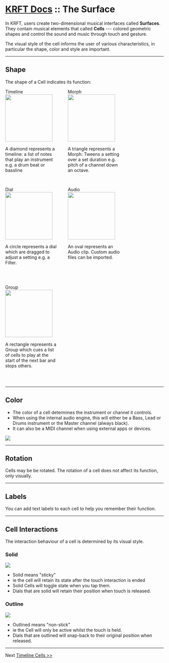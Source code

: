 # [KRFT Docs](/docs) :: The Surface

In KRFT, users create two-dimensional musical interfaces called **Surfaces**. They contain musical elements that called **Cells** --- colored geometric shapes and control the sound and music through touch and gesture.

The visual style of the cell informs the user of various characteristics, in particular the shape, color and style are important.

---

## Shape
The shape of a Cell indicates its function:

<style>
table td {font-size: 12px;}
table td {font-size: 12px;}
.cell { display: inline-block; width: 165px; padding-right: 30px;padding-bottom: 30px;} 
.cell img {  width: 150px;} 

.cell p { font-size: 14px;} 
</style>

<div class="row">
<div class="cell">
<span>Timeline</span>
<img src='../img/loop.jpg'/>
<p>A diamond represents a timeline: a list of notes that play an instrument e.g. a drum beat or bassline</p>
</div>



<div class="cell">
<span>Morph</span>
<img src='../img/morph.jpg'/>
<p>
A triangle represents a Morph: Tweens a setting over a set duration e.g. pitch of a channel down an octave.
</p>
</div>

<div class="cell">
<span>Dial</span>
<img src='../img/dial.jpg'/>
<p>
A circle represents a dial which are dragged to adjust a setting e.g. a Filter. <br><br>
</p>
</div>


<div class="cell">
<span>Audio</span>
<img src='../img/audio.jpg'/>
<p>
An oval represents an Audio clip. Custom audio files can be imported. <br><br><br>
</p>
</div>


<div class="cell">
<span>Group</span>
<img src='../img/group.jpg'/>
<p>
A rectangle represents a Group which cues a list of cells to play at the start of the next bar and stops others.
</p>
</div>
</div>

---

## Color

- The color of a cell determines the instrument or channel it controls.
- When using the internal audio engine, this will either be a Bass, Lead or Drums instrument or the Master channel (always black).
- It can also be a MIDI channel when using external apps or devices.

![](../img/color.png)

---


## Rotation

Cells may be be rotated. The rotation of a cell does not affect its function, only visually.

---


## Labels

You can add text labels to each cell to help you remember their function.

---

## Cell Interactions

The interaction behaviour of a cell is determined by its visual style.

### Solid 
![](../img/solid.png)

- Solid means "sticky" 
- ie the cell will retain its state after the touch interaction is ended
- Solid Cells will toggle state when you tap them. 
- Dials that are solid will retain their position when touch is released.


### Outline
![](../img/outlined.png) 

- Outlined means "non-stick"
- ie the Cell will only be active whilst the touch is held.
- Dials that are outlined will snap-back to their original position when released.

---

Next [Timeline Cells >>](../timeline-cells)